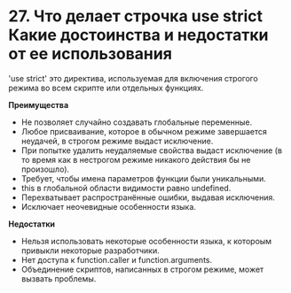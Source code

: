 # 27. Что делает строчка use strict Какие достоинства и недостатки от ее использования

'use strict' это директива, используемая для включения строгого режима во всем скрипте или отдельных функциях.

**Преимущества**

- Не позволяет случайно создавать глобальные переменные.
- Любое присваивание, которое в обычном режиме завершается неудачей, в строгом режиме выдаст исключение.
- При попытке удалить неудаляемые свойства выдаст исключение (в то время как в нестрогом режиме никакого действия бы не произошло).
- Требует, чтобы имена параметров функции были уникальными.
- this в глобальной области видимости равно undefined.
- Перехватывает распространённые ошибки, выдавая исключения.
- Исключает неочевидные особенности языка.

**Недостатки**

- Нельзя использовать некоторые особенности языка, к котороым привыкли некоторые разработчики.
- Нет доступа к function.caller и function.arguments.
- Объединение скриптов, написанных в строгом режиме, может вызвать проблемы.